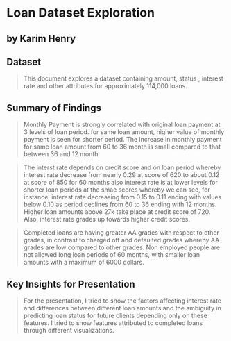# Loan Dataset Exploration
## by Karim Henry


## Dataset

> This document explores a dataset containing amount, status , interest rate and other attributes for approximately 114,000 loans.

## Summary of Findings

> Monthly Payment is strongly correlated with original loan payment at 3 levels of loan period. for same loan amount, higher value of monthly payment  is seen for shorter period. The increase in monthly payment for same loan amount from 60  to 36 month is small compared to that between 36 and 12 month. 

> The interst rate depends on credit score and on loan period whereby interest rate decrease from nearly 0.29 at score of 620 to about 0.12 at score of 850 for 60 months also interest rate is at lower levels for shorter loan periods at the smae scores whereby we can see, for instance, interest rate decreasing from 0.15 to 0.11 ending with values below 0.10 as period declines from 60 to 36 ending with 12 months. Higher loan amounts above 27k take place at credit score of 720. Also, interest rate grades up towards higher credit scores.

> Completed loans are having greater AA grades with respect to other grades, in contrast to charged off and defaulted grades whereby AA grades are low compared to other grades. Non employed people are not allowed long loan periods of 60 months, with smaller loan amounts with a maximum of 6000 dollars.


## Key Insights for Presentation

> For the presentation, I tried to show the factors affecting interest rate and differences between different loan amounts and the ambiguity in predicting loan status for future clients depending only on these features. I tried to show features attributed to completed loans through different visualizations. 